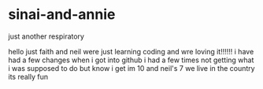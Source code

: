 # sinai-and-annie
just another respiratory

  hello just faith and neil were just learning coding and wre loving it!!!!!!
  i have had a few changes when i got into github i had a few times not getting what i was supposed to do but know i get
  im 10 and neil's 7 we live in the country its really fun
